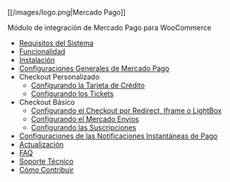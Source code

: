 [[/images/logo.png|Mercado Pago]]

Módulo de integración de Mercado Pago para WooCommerce

* [Requisitos del Sistema](https://github.com/mercadopago/cart-woocommerce/wiki/Requisitos-del-Sistema)
* [Funcionalidad](https://github.com/mercadopago/cart-woocommerce/wiki/Funcionalidad)
* [Instalación](https://github.com/mercadopago/cart-woocommerce/wiki/Instalación)
* [Configuraciones Generales de Mercado Pago](https://github.com/mercadopago/cart-woocommerce/wiki/Configuraciones-Generales-de-Mercado-Pago)
* Checkout Personalizado
  * [Configurando la Tarjeta de Crédito](https://github.com/mercadopago/cart-woocommerce/wiki/Configurando-la-Tarjeta-de-Crédito)
  * [Configurando los Tickets](https://github.com/mercadopago/cart-woocommerce/wiki/Configurando-los-Tickets)
* Checkout Básico
  * [Configurando el Checkout por Redirect, Iframe o LightBox](https://github.com/mercadopago/cart-woocommerce/wiki/Configurando-el-Checkout-por-Redirect,-Iframe-o-LightBox)
  * [Configurando el Mercado Envios](https://github.com/mercadopago/cart-woocommerce/wiki/Configurando-el-Mercado-Envios)
  * [Configurando las Suscripciones](https://github.com/mercadopago/cart-woocommerce/wiki/Configurando-las-Suscripciones)
* [Configuraciones de las Notificaciones Instantáneas de Pago](https://github.com/mercadopago/cart-woocommerce/wiki/Configuraciones-de-las-Notificaciones-Instantáneas-de-Pago)
* [Actualización](https://github.com/mercadopago/cart-woocommerce/wiki/Actualización)
* [FAQ](https://github.com/mercadopago/cart-woocommerce/wiki/FAQ-Spanish)
* [Soporte Técnico](https://github.com/mercadopago/cart-woocommerce/wiki/Soporte-Técnico)
* [Cómo Contribuir](https://github.com/mercadopago/cart-woocommerce/wiki/Cómo-Contribuir)